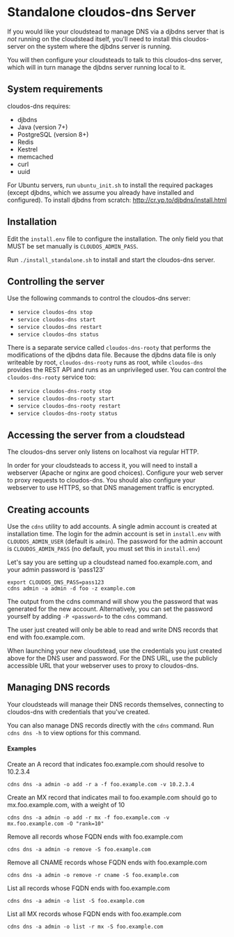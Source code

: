 Standalone cloudos-dns Server
=============================

If you would like your cloudstead to manage DNS via a djbdns server that is *not* running on the cloudstead itself,
you'll need to install this cloudos-server on the system where the djbdns server is running.

You will then configure your cloudsteads to talk to this cloudos-dns server, which will in turn manage the djbdns
server running local to it.

## System requirements

cloudos-dns requires:

   * djbdns
   * Java (version 7+)
   * PostgreSQL (version 8+)
   * Redis
   * Kestrel
   * memcached
   * curl
   * uuid

For Ubuntu servers, run `ubuntu_init.sh` to install the required packages (except djbdns, which we assume
you already have installed and configured). To install djbdns from scratch: http://cr.yp.to/djbdns/install.html

## Installation

Edit the `install.env` file to configure the installation. The only field you that MUST be set 
manually is `CLOUDOS_ADMIN_PASS`.

Run `./install_standalone.sh` to install and start the cloudos-dns server.

## Controlling the server

Use the following commands to control the cloudos-dns server:

   * `service cloudos-dns stop`
   * `service cloudos-dns start`
   * `service cloudos-dns restart`
   * `service cloudos-dns status`

There is a separate service called `cloudos-dns-rooty` that performs the modifications of the djbdns data file.
Because the djbdns data file is only writeable by root, `cloudos-dns-rooty` runs as root, while `cloudos-dns`
provides the REST API and runs as an unprivileged user. You can control the `cloudos-dns-rooty` service too:

   * `service cloudos-dns-rooty stop`
   * `service cloudos-dns-rooty start`
   * `service cloudos-dns-rooty restart`
   * `service cloudos-dns-rooty status`

## Accessing the server from a cloudstead

The cloudos-dns server only listens on localhost via regular HTTP. 

In order for your cloudsteads to access it, you will need to install a webserver (Apache or 
nginx are good choices). Configure your web server to proxy requests to cloudos-dns. 
You should also configure your webserver to use HTTPS, so that DNS management traffic is encrypted.

## Creating accounts

Use the `cdns` utility to add accounts. A single admin account is created at installation time.
The login for the admin account is set in `install.env` with `CLOUDOS_ADMIN_USER` (default is `admin`).
The password for the admin account is `CLOUDOS_ADMIN_PASS` (no default, you must set this in `install.env`) 

Let's say you are setting up a cloudstead named foo.example.com, and your admin password is 'pass123'

    export CLOUDOS_DNS_PASS=pass123
    cdns admin -a admin -d foo -z example.com

The output from the cdns command will show you the password that was generated for the new account.
Alternatively, you can set the password yourself by adding `-P <password>` to the `cdns` command.

The user just created will only be able to read and write DNS records that end with foo.example.com.

When launching your new cloudstead, use the credentials you just created above for the DNS user and password.
For the DNS URL, use the publicly accessible URL that your webserver uses to proxy to cloudos-dns.

## Managing DNS records

Your cloudsteads will manage their DNS records themselves, connecting to cloudos-dns with credentials that 
you've created.

You can also manage DNS records directly with the `cdns` command.
Run `cdns dns -h` to view options for this command.

#### Examples

Create an A record that indicates foo.example.com should resolve to 10.2.3.4

    cdns dns -a admin -o add -r a -f foo.example.com -v 10.2.3.4

Create an MX record that indicates mail to foo.example.com should go to mx.foo.example.com, with a weight of 10

    cdns dns -a admin -o add -r mx -f foo.example.com -v mx.foo.example.com -O "rank=10"

Remove all records whose FQDN ends with foo.example.com

    cdns dns -a admin -o remove -S foo.example.com

Remove all CNAME records whose FQDN ends with foo.example.com

    cdns dns -a admin -o remove -r cname -S foo.example.com

List all records whose FQDN ends with foo.example.com

    cdns dns -a admin -o list -S foo.example.com

List all MX records whose FQDN ends with foo.example.com

    cdns dns -a admin -o list -r mx -S foo.example.com
